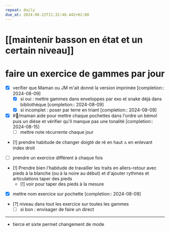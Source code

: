 ```yaml
---
repeat: daily
due_at: 2024-08-22T11:32:48.442+02:00
---
```


# [[maintenir basson en état et un certain niveau]]
# faire un exercice de gammes par jour
- [x] verifier que Maman ou JM m'ait donné la version imprimée  [completion:: 2024-08-09]
	- [X] si oui : mettre gammes dans enveloppes par exo et snake déjà dans bibliothèque  [completion:: 2024-08-09]
	- [X] si incomplet : poser par terre en triant  [completion:: 2024-08-09]
- [X] #👤/maman aide pour mettre chaque pochettes dans l'ordre un bémol puis un dièse et vérifier qu'il manque pas une tonalité  [completion:: 2024-08-15]
	- [ ] mettre note récurrente chaque jour

- [!] prendre habitude de changer doigté de ré en haut 🔝 en enlevant index droit

 - [ ] prendre un exercice différent à chaque fois
 - [!] Prendre bien l'habitude de travailler les traits en allers-retour avec pieds à la blanche (ou à la noire au début) et d'ajouter rythmes et articulations taper des pieds
	 - [!] voir pour taper des pieds à la mesure



- [X] mettre nom exercice sur pochette  [completion:: 2024-08-09]

- [?] niveau dans tout les exercice sur toutes les gammes
	- [ ] si bon : envisager de faire un direct

___
- tierce et sixte permet changement de mode